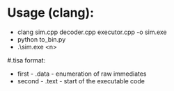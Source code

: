 # Usage (clang):
* clang sim.cpp decoder.cpp executor.cpp -o sim.exe
* python to_bin.py
* .\sim.exe \<n>

#.tisa format:
* first - .data - enumeration of raw immediates
* second - .text - start of the executable code

